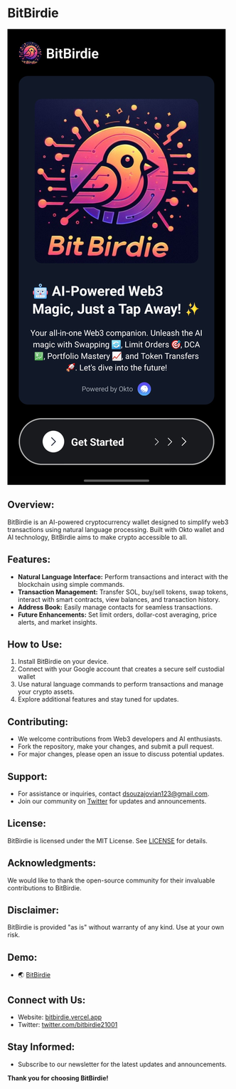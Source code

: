 # BitBirdie

![BitBirdie](images/onBoardingScreen.jpeg)


## Overview:
BitBirdie is an AI-powered cryptocurrency wallet designed to simplify web3 transactions using natural language processing. Built with Okto wallet and AI technology, BitBirdie aims to make crypto accessible to all.

## Features:
- **Natural Language Interface:** Perform transactions and interact with the blockchain using simple commands.
- **Transaction Management:** Transfer SOL, buy/sell tokens, swap tokens, interact with smart contracts, view balances, and transaction history.
- **Address Book:** Easily manage contacts for seamless transactions.
- **Future Enhancements:** Set limit orders, dollar-cost averaging, price alerts, and market insights.

## How to Use:
1. Install BitBirdie on your device.
2. Connect with your Google account that creates a secure self custodial wallet
3. Use natural language commands to perform transactions and manage your crypto assets.
4. Explore additional features and stay tuned for updates.

## Contributing:
- We welcome contributions from Web3 developers and AI enthusiasts.
- Fork the repository, make your changes, and submit a pull request.
- For major changes, please open an issue to discuss potential updates.

## Support:
- For assistance or inquiries, contact [dsouzajovian123@gmail.com](mailto:dsouzajovian123@gmail.com).
- Join our community on [Twitter](https://twitter.com/bitbirdie21001) for updates and announcements.

## License:
BitBirdie is licensed under the MIT License. See [LICENSE](LICENSE) for details.

## Acknowledgments:
We would like to thank the open-source community for their invaluable contributions to BitBirdie.

## Disclaimer:
BitBirdie is provided "as is" without warranty of any kind. Use at your own risk.

## Demo:
- 🌏 [BitBirdie](https://bitbirdie.vercel.app/)

## Connect with Us:
- Website: [bitbirdie.vercel.app](https://bitbirdie.vercel.app/)
- Twitter: [twitter.com/bitbirdie21001](https://twitter.com/bitbirdie21001)

## Stay Informed:
- Subscribe to our newsletter for the latest updates and announcements.

**Thank you for choosing BitBirdie!**
